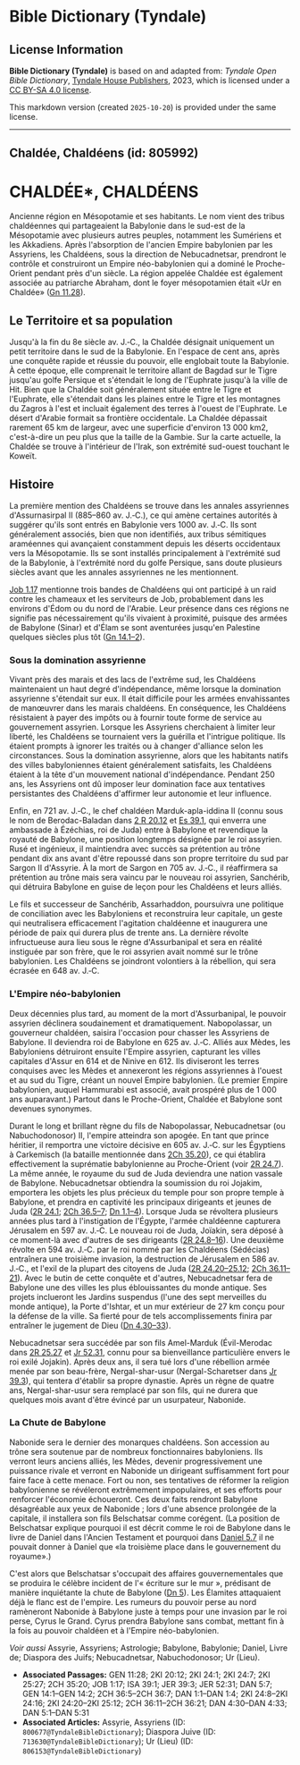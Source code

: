 # Bible Dictionary (Tyndale)

## License Information

**Bible Dictionary (Tyndale)** is based on and adapted from: _Tyndale Open Bible Dictionary_, [Tyndale House Publishers](https://tyndaleopenresources.com/), 2023, which is licensed under a [CC BY-SA 4.0 license](https://creativecommons.org/licenses/by-sa/4.0/legalcode.en).

This markdown version (created `2025-10-20`) is provided under the same license.



--------------------------------

## Chaldée, Chaldéens (id: 805992)

CHALDÉE\*, CHALDÉENS
====================

Ancienne région en Mésopotamie et ses habitants. Le nom vient des tribus chaldéennes qui partageaient la Babylonie dans le sud\-est de la Mésopotamie avec plusieurs autres peuples, notamment les Sumériens et les Akkadiens. Après l'absorption de l'ancien Empire babylonien par les Assyriens, les Chaldéens, sous la direction de Nebucadnetsar, prendront le contrôle et construiront un Empire néo\-babylonien qui a dominé le Proche\-Orient pendant près d'un siècle. La région appelée Chaldée est également associée au patriarche Abraham, dont le foyer mésopotamien était «Ur en Chaldée» ([Gn 11\.28](https://ref.ly/Gen11:28)).

Le Territoire et sa population
------------------------------

Jusqu'à la fin du 8e siècle av. J.‑C., la Chaldée désignait uniquement un petit territoire dans le sud de la Babylonie. En l'espace de cent ans, après une conquête rapide et réussie du pouvoir, elle englobait toute la Babylonie. À cette époque, elle comprenait le territoire allant de Bagdad sur le Tigre jusqu'au golfe Persique et s'étendait le long de l'Euphrate jusqu'à la ville de Hit. Bien que la Chaldée soit généralement située entre le Tigre et l'Euphrate, elle s'étendait dans les plaines entre le Tigre et les montagnes du Zagros à l'est et incluait également des terres à l'ouest de l'Euphrate. Le désert d'Arabie formait sa frontière occidentale. La Chaldée dépassait rarement 65 km de largeur, avec une superficie d'environ 13 000 km2, c'est\-à\-dire un peu plus que la taille de la Gambie. Sur la carte actuelle, la Chaldée se trouve à l'intérieur de l'Irak, son extrémité sud\-ouest touchant le Koweït.

Histoire
--------

La première mention des Chaldéens se trouve dans les annales assyriennes d'Assurnasirpal II (885–860 av. J.‑C.), ce qui amène certaines autorités à suggérer qu'ils sont entrés en Babylonie vers 1000 av. J.‑C. Ils sont généralement associés, bien que non identifiés, aux tribus sémitiques araméennes qui avançaient constamment depuis les déserts occidentaux vers la Mésopotamie. Ils se sont installés principalement à l'extrémité sud de la Babylonie, à l'extrémité nord du golfe Persique, sans doute plusieurs siècles avant que les annales assyriennes ne les mentionnent.

[Job 1\.17](https://ref.ly/Job1:17) mentionne trois bandes de Chaldéens qui ont participé à un raid contre les chameaux et les serviteurs de Job, probablement dans les environs d'Édom ou du nord de l'Arabie. Leur présence dans ces régions ne signifie pas nécessairement qu'ils vivaient à proximité, puisque des armées de Babylone (Sinar) et d'Élam se sont aventurées jusqu'en Palestine quelques siècles plus tôt ([Gn 14\.1–2](https://ref.ly/Gen14:1-Gen14:2)).

### Sous la domination assyrienne

Vivant près des marais et des lacs de l'extrême sud, les Chaldéens maintenaient un haut degré d'indépendance, même lorsque la domination assyrienne s'étendait sur eux. Il était difficile pour les armées envahissantes de manœuvrer dans les marais chaldéens. En conséquence, les Chaldéens résistaient à payer des impôts ou à fournir toute forme de service au gouvernement assyrien. Lorsque les Assyriens cherchaient à limiter leur liberté, les Chaldéens se tournaient vers la guérilla et l'intrigue politique. Ils étaient prompts à ignorer les traités ou à changer d'alliance selon les circonstances. Sous la domination assyrienne, alors que les habitants natifs des villes babyloniennes étaient généralement satisfaits, les Chaldéens étaient à la tête d'un mouvement national d'indépendance. Pendant 250 ans, les Assyriens ont dû imposer leur domination face aux tentatives persistantes des Chaldéens d'affirmer leur autonomie et leur influence.

Enfin, en 721 av. J.‑C., le chef chaldéen Marduk\-apla\-iddina II (connu sous le nom de Berodac\-Baladan dans [2 R 20\.12](https://ref.ly/2Kgs20:12) et [Es 39\.1](https://ref.ly/Isa39:1), qui enverra une ambassade à Ézéchias, roi de Juda) entre à Babylone et revendique la royauté de Babylone, une position longtemps désignée par le roi assyrien. Rusé et ingénieux, il maintiendra avec succès sa prétention au trône pendant dix ans avant d'être repoussé dans son propre territoire du sud par Sargon II d'Assyrie. À la mort de Sargon en 705 av. J.‑C., il réaffirmera sa prétention au trône mais sera vaincu par le nouveau roi assyrien, Sanchérib, qui détruira Babylone en guise de leçon pour les Chaldéens et leurs alliés.

Le fils et successeur de Sanchérib, Assarhaddon, poursuivra une politique de conciliation avec les Babyloniens et reconstruira leur capitale, un geste qui neutralisera efficacement l'agitation chaldéenne et inaugurera une période de paix qui durera plus de trente ans. La dernière révolte infructueuse aura lieu sous le règne d'Assurbanipal et sera en réalité instiguée par son frère, que le roi assyrien avait nommé sur le trône babylonien. Les Chaldéens se joindront volontiers à la rébellion, qui sera écrasée en 648 av. J.‑C.

### L'Empire néo\-babylonien

Deux décennies plus tard, au moment de la mort d'Assurbanipal, le pouvoir assyrien déclinera soudainement et dramatiquement. Nabopolassar, un gouverneur chaldéen, saisira l'occasion pour chasser les Assyriens de Babylone. Il deviendra roi de Babylone en 625 av. J.‑C. Alliés aux Mèdes, les Babyloniens détruiront ensuite l'Empire assyrien, capturant les villes capitales d'Assur en 614 et de Ninive en 612\. Ils diviseront les terres conquises avec les Mèdes et annexeront les régions assyriennes à l'ouest et au sud du Tigre, créant un nouvel Empire babylonien. (Le premier Empire babylonien, auquel Hammurabi est associé, avait prospéré plus de 1 000 ans auparavant.) Partout dans le Proche\-Orient, Chaldée et Babylone sont devenues synonymes.

Durant le long et brillant règne du fils de Nabopolassar, Nebucadnetsar (ou Nabuchodonosor) II, l'empire atteindra son apogée. En tant que prince héritier, il remportra une victoire décisive en 605 av. J.‑C. sur les Égyptiens à Carkemisch (la bataille mentionnée dans [2Ch 35\.20](https://ref.ly/2Chr35:20)), ce qui établira effectivement la suprématie babylonienne au Proche\-Orient (voir [2R 24\.7](https://ref.ly/2Kgs24:7)). La même année, le royaume du sud de Juda deviendra une nation vassale de Babylone. Nebucadnetsar obtiendra la soumission du roi Jojakim, emportera les objets les plus précieux du temple pour son propre temple à Babylone, et prendra en captivité les principaux dirigeants et jeunes de Juda ([2R 24\.1](https://ref.ly/2Kgs24:1); [2Ch 36\.5–7](https://ref.ly/2Chr36:5-2Chr36:7); [Dn 1\.1–4](https://ref.ly/Dan1:1-Dan1:4)). Lorsque Juda se révoltera plusieurs années plus tard à l'instigation de l'Égypte, l'armée chaldéenne capturera Jérusalem en 597 av. J.‑C. Le nouveau roi de Juda, Joïakin, sera déposé à ce moment\-là avec d'autres de ses dirigeants ([2R 24\.8–16](https://ref.ly/2Kgs24:8-2Kgs24:16)). Une deuxième révolte en 594 av. J.‑C. par le roi nommé par les Chaldéens (Sédécias) entraînera une troisième invasion, la destruction de Jérusalem en 586 av. J.‑C., et l'exil de la plupart des citoyens de Juda ([2R 24\.20–25\.12](https://ref.ly/2Kgs24:20-2Kgs25:12); [2Ch 36\.11–21](https://ref.ly/2Chr36:11-2Chr36:21)). Avec le butin de cette conquête et d'autres, Nebucadnetsar fera de Babylone une des villes les plus éblouissantes du monde antique. Ses projets inclueront les Jardins suspendus (l'une des sept merveilles du monde antique), la Porte d'Ishtar, et un mur extérieur de 27 km conçu pour la défense de la ville. Sa fierté pour de tels accomplissements finira par entraîner le jugement de Dieu ([Dn 4\.30–33](https://ref.ly/Dan4:30-Dan4:33)).

Nebucadnetsar sera succédée par son fils Amel\-Marduk (Évil\-Merodac dans [2R 25\.27](https://ref.ly/2Kgs25:27) et [Jr 52\.31](https://ref.ly/Jer52:31), connu pour sa bienveillance particulière envers le roi exilé Jojakin). Après deux ans, il sera tué lors d'une rébellion armée menée par son beau\-frère, Nergal\-shar\-usur (Nergal\-Scharetser dans [Jr 39\.3](https://ref.ly/Jer39:3)), qui tentera d'établir sa propre dynastie. Après un règne de quatre ans, Nergal\-shar\-usur sera remplacé par son fils, qui ne durera que quelques mois avant d'être évincé par un usurpateur, Nabonide.

### La Chute de Babylone

Nabonide sera le dernier des monarques chaldéens. Son accession au trône sera soutenue par de nombreux fonctionnaires babyloniens. Ils verront leurs anciens alliés, les Mèdes, devenir progressivement une puissance rivale et verront en Nabonide un dirigeant suffisamment fort pour faire face à cette menace. Fort ou non, ses tentatives de réformer la religion babylonienne se révéleront extrêmement impopulaires, et ses efforts pour renforcer l'économie échoueront. Ces deux faits rendront Babylone désagréable aux yeux de Nabonide ; lors d'une absence prolongée de la capitale, il installera son fils Belschatsar comme corégent. (La position de Belschatsar explique pourquoi il est décrit comme le roi de Babylone dans le livre de Daniel dans l'Ancien Testament et pourquoi dans [Daniel 5\.7](https://ref.ly/Dan5:7) il ne pouvait donner à Daniel que «la troisième place dans le gouvernement du royaume».)

C'est alors que Belschatsar s'occupait des affaires gouvernementales que se produira le célèbre incident de l'« écriture sur le mur », prédisant de manière inquiétante la chute de Babylone ([Dn 5](https://ref.ly/Dan5:1-Dan5:31)). Les Élamites attaquaient déjà le flanc est de l'empire. Les rumeurs du pouvoir perse au nord ramèneront Nabonide à Babylone juste à temps pour une invasion par le roi perse, Cyrus le Grand. Cyrus prendra Babylone sans combat, mettant fin à la fois au pouvoir chaldéen et à l'Empire néo\-babylonien.

*Voir aussi* Assyrie, Assyriens; Astrologie; Babylone, Babylonie; Daniel, Livre de; Diaspora des Juifs; Nebucadnetsar, Nabuchodonosor; Ur (Lieu).

* **Associated Passages:** GEN 11:28; 2KI 20:12; 2KI 24:1; 2KI 24:7; 2KI 25:27; 2CH 35:20; JOB 1:17; ISA 39:1; JER 39:3; JER 52:31; DAN 5:7; GEN 14:1–GEN 14:2; 2CH 36:5–2CH 36:7; DAN 1:1–DAN 1:4; 2KI 24:8–2KI 24:16; 2KI 24:20–2KI 25:12; 2CH 36:11–2CH 36:21; DAN 4:30–DAN 4:33; DAN 5:1–DAN 5:31
* **Associated Articles:** Assyrie, Assyriens (ID: `800677@TyndaleBibleDictionary`); Diaspora Juive (ID: `713630@TyndaleBibleDictionary`); Ur (Lieu) (ID: `806153@TyndaleBibleDictionary`)

